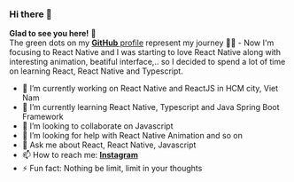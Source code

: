 ### Hi there 👋

**Glad to see you here!** :star_struck: <br> The green dots on my [**GitHub** profile](https://github.com/phanhuy111) represent my journey :running_man: - Now I'm focusing to React Native and I was starting to love React Native along with interesting animation, beatiful interface,.. so I decided to spend a lot of time on learning React, React Native and Typescript. 

<!-- <sup>**[Click here](https://github.com/iamvucms/jobtweets/blob/master/PROJECTS.md)** *to view my other projects.</sup>* -->

- 🔭 I’m currently working on React Native and ReactJS in HCM city, Viet Nam
- 🌱 I’m currently learning React Native, Typescript and Java Spring Boot Framework
- 👯 I’m looking to collaborate on Javascript
- 🤔 I’m looking for help with React Native Animation and so on
- 💬 Ask me about React, React Native, Javascript
- 📫 How to reach me: [**Instagram**](https://www.instagram.com/phanjr.99/)
- ⚡ Fun fact: Nothing be limit, limit in your thoughts
